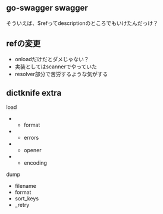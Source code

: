 ## go-swagger swagger

そういえば、$refってdescriptionのところでもいけたんだっけ？

## refの変更

- onloadだけだとダメじゃない？
- 実装としてはscannerでやっていた
- resolver部分で苦労するような気がする

## dictknife extra

load

- + format
- + errors
- + opener
- + encoding

dump

- filename
- format
- sort_keys
- _retry

